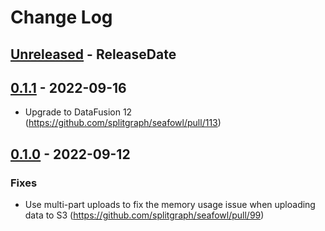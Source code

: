 # Change Log

<!-- next-header -->

## [Unreleased] - ReleaseDate

## [0.1.1] - 2022-09-16

- Upgrade to DataFusion 12 (https://github.com/splitgraph/seafowl/pull/113)

## [0.1.0] - 2022-09-12

### Fixes

- Use multi-part uploads to fix the memory usage issue when uploading data to S3
  (https://github.com/splitgraph/seafowl/pull/99)

<!-- next-url -->

[unreleased]: https://github.com/splitgraph/seafowl/compare/v0.1.1...HEAD
[0.1.1]: https://github.com/splitgraph/seafowl/compare/v0.1.0...v0.1.1
[0.1.0]: https://github.com/splitgraph/seafowl/compare/v0.1.0-dev.4...v0.1.0
